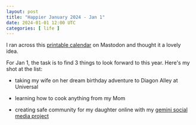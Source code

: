 ```yaml
---
layout: post
title: "Happier January 2024 - Jan 1"
date: 2024-01-01 12:00 UTC
categories: [ life ]
---
```


I ran across this [printable calendar] on Mastodon and thought it a lovely idea.

[printable calendar]: https://actionforhappiness.org/sites/default/files/calendar_download/pdf/Jan%202024.pdf

For Jan 1, the task is to find 3 things to look forward to this year.  Here's my shot at the
list:

-   taking my wife on her dream birthday adventure to Diagon Alley at Universal

-   learning how to cook anything from my Mom

-   creating safe community for my daughter online with my [gemini social media project]

[gemini social media project]: https://portal.mozz.us/gemini/g.lilleygram.com/
